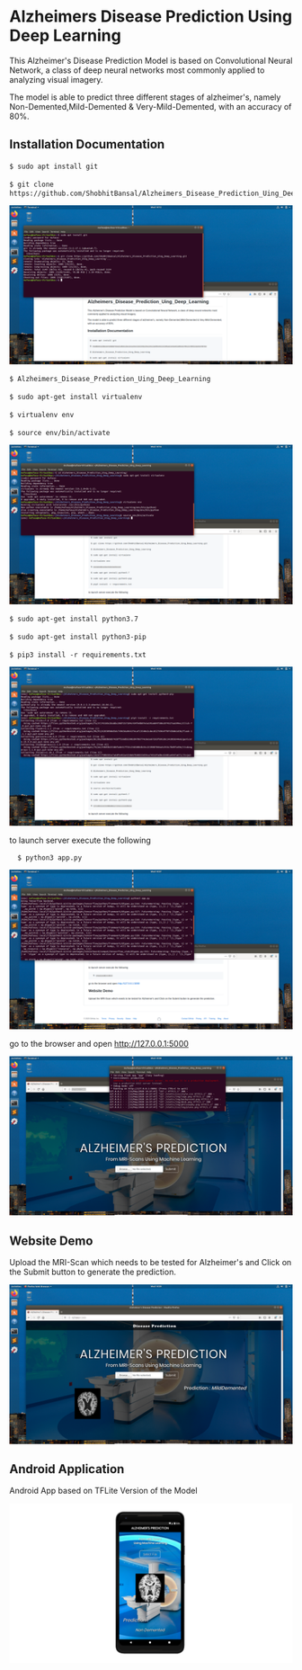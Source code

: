 # Alzheimers Disease Prediction Using Deep Learning

This Alzheimer's Disease Prediction Model is based on Convolutional Neural Network, a class of deep neural networks most commonly applied to analyzing visual imagery.

The model is able to predict three different stages of alzheimer's, namely Non-Demented,Mild-Demented & Very-Mild-Demented, with an accuracy of 80%.

## Installation Documentation

    $ sudo apt install git

    $ git clone https://github.com/ShobhitBansal/Alzheimers_Disease_Prediction_Uing_Deep_Learning.git
    
![](Screenshots/7.png)
  
    $ Alzheimers_Disease_Prediction_Uing_Deep_Learning

    $ sudo apt-get install virtualenv

    $ virtualenv env

    $ source env/bin/activate
    
![](Screenshots/8.png)
    
    $ sudo apt-get install python3.7
    
    $ sudo apt-get install python3-pip

    $ pip3 install -r requirements.txt
    
![](Screenshots/9.png)
    
to launch server execute the following

	  $ python3 app.py
	  
![](Screenshots/10.png)
    
go to the browser and open http://127.0.0.1:5000

![](Screenshots/11.png)
 
## Website Demo
 
Upload the MRI-Scan which needs to be tested for Alzheimer's and Click on the Submit button to generate the prediction.

![](Screenshots/12.png)

## Android Application

Android App based on TFLite Version of the Model

![](Screenshots/13.png)
